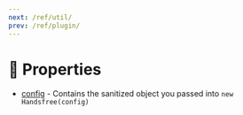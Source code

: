 ```yaml
---
next: /ref/util/
prev: /ref/plugin/
---
```

# 🧬 Properties

- [config](/ref/prop/config/) - Contains the sanitized object you passed into `new Handsfree(config)`